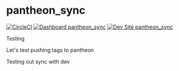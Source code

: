 # pantheon_sync

[![CircleCI](https://circleci.com/gh/yoodame/pantheon_sync.svg?style=shield)](https://circleci.com/gh/yoodame/pantheon_sync)
[![Dashboard pantheon_sync](https://img.shields.io/badge/dashboard-pantheon_sync-yellow.svg)](https://dashboard.pantheon.io/sites/ed987816-01ab-411e-9b77-b1f96185475f#dev/code)
[![Dev Site pantheon_sync](https://img.shields.io/badge/site-pantheon_sync-blue.svg)](http://dev-pantheon_sync.pantheonsite.io/)

Testing

Let's test pushing tags to pantheon

Testing out sync with dev